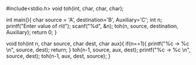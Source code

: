 #include<stdio.h>
void toh(int, char, char, char);

int main(){
  char source = 'A', destination='B', Auxiliary='C';
  int n;
  printf("Enter value of n\t");
  scanf("%d", &n);
  toh(n, source, destination, Auxiliary);
  return 0;
}

void toh(int n, char source, char dest, char aux){
  if(n==1){
    printf("%c -> %c \n", source, dest);
    return;
  }
  toh(n-1, source, aux, dest);
  printf("%c -> %c \n", source, dest);
  toh(n-1, aux, dest, source);
}
